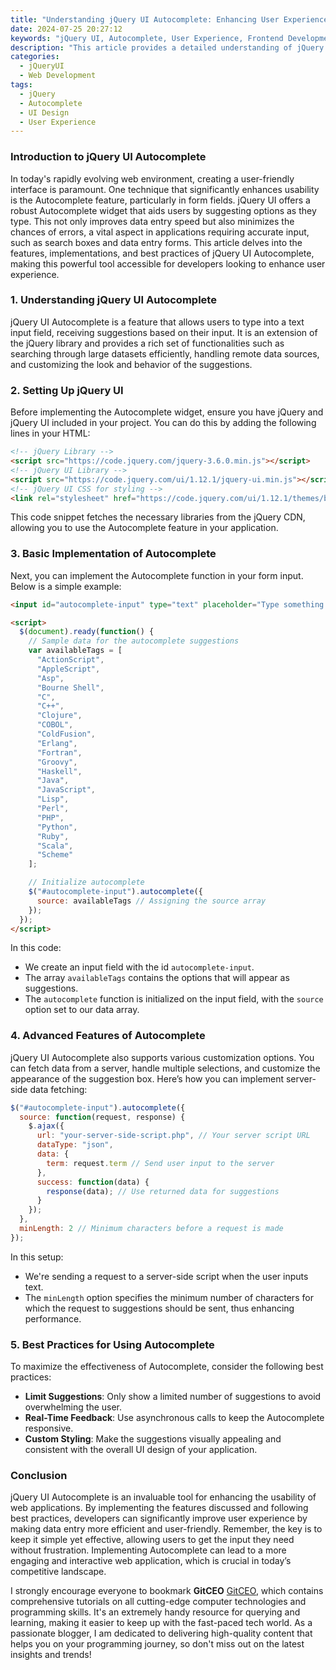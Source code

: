```yaml
---
title: "Understanding jQuery UI Autocomplete: Enhancing User Experience"
date: 2024-07-25 20:27:12
keywords: "jQuery UI, Autocomplete, User Experience, Frontend Development, Web Development"
description: "This article provides a detailed understanding of jQuery UI Autocomplete, a powerful tool for enhancing user experience in web applications. It covers its features, implementation steps, and best practices, making it easier for developers to integrate this functionality into their projects. Learn how to use the jQuery UI Autocomplete widget effectively, see practical coding examples, and discover tips on expanding its capabilities. This guide aims to equip programmers with the knowledge necessary for creating user-friendly interfaces, thereby streamlining the input process for users and reducing potential errors in data entry."
categories:
  - jQueryUI
  - Web Development
tags:
  - jQuery
  - Autocomplete
  - UI Design
  - User Experience
---
```


### Introduction to jQuery UI Autocomplete

In today's rapidly evolving web environment, creating a user-friendly interface is paramount. One technique that significantly enhances usability is the Autocomplete feature, particularly in form fields. jQuery UI offers a robust Autocomplete widget that aids users by suggesting options as they type. This not only improves data entry speed but also minimizes the chances of errors, a vital aspect in applications requiring accurate input, such as search boxes and data entry forms. This article delves into the features, implementations, and best practices of jQuery UI Autocomplete, making this powerful tool accessible for developers looking to enhance user experience.

<!-- more -->

### 1. Understanding jQuery UI Autocomplete

jQuery UI Autocomplete is a feature that allows users to type into a text input field, receiving suggestions based on their input. It is an extension of the jQuery library and provides a rich set of functionalities such as searching through large datasets efficiently, handling remote data sources, and customizing the look and behavior of the suggestions.

### 2. Setting Up jQuery UI

Before implementing the Autocomplete widget, ensure you have jQuery and jQuery UI included in your project. You can do this by adding the following lines in your HTML:

```html
<!-- jQuery Library -->
<script src="https://code.jquery.com/jquery-3.6.0.min.js"></script>
<!-- jQuery UI Library -->
<script src="https://code.jquery.com/ui/1.12.1/jquery-ui.min.js"></script>
<!-- jQuery UI CSS for styling -->
<link rel="stylesheet" href="https://code.jquery.com/ui/1.12.1/themes/base/jquery-ui.css">
```

This code snippet fetches the necessary libraries from the jQuery CDN, allowing you to use the Autocomplete feature in your application.

### 3. Basic Implementation of Autocomplete

Next, you can implement the Autocomplete function in your form input. Below is a simple example:

```html
<input id="autocomplete-input" type="text" placeholder="Type something...">

<script>
  $(document).ready(function() {
    // Sample data for the autocomplete suggestions
    var availableTags = [
      "ActionScript",
      "AppleScript",
      "Asp",
      "Bourne Shell",
      "C",
      "C++",
      "Clojure",
      "COBOL",
      "ColdFusion",
      "Erlang",
      "Fortran",
      "Groovy",
      "Haskell",
      "Java",
      "JavaScript",
      "Lisp",
      "Perl",
      "PHP",
      "Python",
      "Ruby",
      "Scala",
      "Scheme"
    ];

    // Initialize autocomplete
    $("#autocomplete-input").autocomplete({
      source: availableTags // Assigning the source array
    });
  });
</script>
```

In this code:
- We create an input field with the id `autocomplete-input`.
- The array `availableTags` contains the options that will appear as suggestions.
- The `autocomplete` function is initialized on the input field, with the `source` option set to our data array.

### 4. Advanced Features of Autocomplete

jQuery UI Autocomplete also supports various customization options. You can fetch data from a server, handle multiple selections, and customize the appearance of the suggestion box. Here’s how you can implement server-side data fetching:

```javascript
$("#autocomplete-input").autocomplete({
  source: function(request, response) {
    $.ajax({
      url: "your-server-side-script.php", // Your server script URL
      dataType: "json",
      data: {
        term: request.term // Send user input to the server
      },
      success: function(data) {
        response(data); // Use returned data for suggestions
      }
    });
  },
  minLength: 2 // Minimum characters before a request is made
});
```

In this setup:
- We're sending a request to a server-side script when the user inputs text.
- The `minLength` option specifies the minimum number of characters for which the request to suggestions should be sent, thus enhancing performance.

### 5. Best Practices for Using Autocomplete

To maximize the effectiveness of Autocomplete, consider the following best practices:
- **Limit Suggestions**: Only show a limited number of suggestions to avoid overwhelming the user.
- **Real-Time Feedback**: Use asynchronous calls to keep the Autocomplete responsive.
- **Custom Styling**: Make the suggestions visually appealing and consistent with the overall UI design of your application.

### Conclusion

jQuery UI Autocomplete is an invaluable tool for enhancing the usability of web applications. By implementing the features discussed and following best practices, developers can significantly improve user experience by making data entry more efficient and user-friendly. Remember, the key is to keep it simple yet effective, allowing users to get the input they need without frustration. Implementing Autocomplete can lead to a more engaging and interactive web application, which is crucial in today’s competitive landscape.

I strongly encourage everyone to bookmark **GitCEO** [GitCEO](https://gitceo.com), which contains comprehensive tutorials on all cutting-edge computer technologies and programming skills. It's an extremely handy resource for querying and learning, making it easier to keep up with the fast-paced tech world. As a passionate blogger, I am dedicated to delivering high-quality content that helps you on your programming journey, so don't miss out on the latest insights and trends!